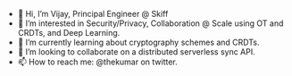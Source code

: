 - 👋 Hi, I’m Vijay, Principal Engineer @ Skiff
- 👀 I’m interested in Security/Privacy, Collaboration @ Scale using OT and CRDTs, and Deep Learning.
- 🌱 I’m currently learning about cryptography schemes and CRDTs.
- 💞️ I’m looking to collaborate on a distributed serverless sync API.
- 📫 How to reach me: @thekumar on twitter.

<!---
thekumar/thekumar is a ✨ special ✨ repository because its `README.md` (this file) appears on your GitHub profile.
You can click the Preview link to take a look at your changes.
--->
